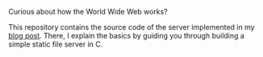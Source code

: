 Curious about how the World Wide Web works? 

This repository contains the source code of the server implemented in my [blog post](https://www.riltonfranzone.com/post/understanding-the-protocols-behind-the-web). There, I explain the basics by guiding you through building a simple static file server in C. 
